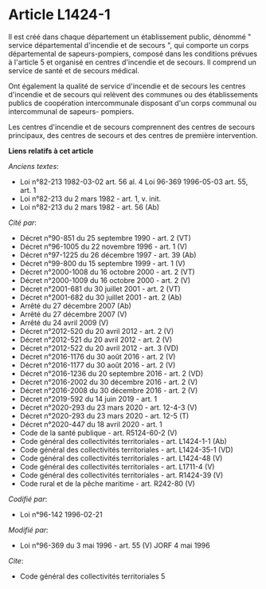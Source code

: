 # Article L1424-1

Il est créé dans chaque département un établissement public, dénommé " service départemental d'incendie et de secours ", qui
comporte un corps départemental de sapeurs-pompiers, composé dans les conditions prévues à l'article 5 et organisé en centres
d'incendie et de secours. Il comprend un service de santé et de secours médical.

Ont également la qualité de service d'incendie et de secours les centres d'incendie et de secours qui relèvent des communes
ou des établissements publics de coopération intercommunale disposant d'un corps communal ou intercommunal de sapeurs-
pompiers.

Les centres d'incendie et de secours comprennent des centres de secours principaux, des centres de secours et des centres de
première intervention.

**Liens relatifs à cet article**

_Anciens textes_:

  - Loi n°82-213 1982-03-02 art. 56 al. 4 Loi 96-369 1996-05-03 art. 55, art. 1
  - Loi n°82-213 du 2 mars 1982 - art. 1, v. init.
  - Loi n°82-213 du 2 mars 1982 - art. 56 (Ab)

_Cité par_:

  - Décret n°90-851 du 25 septembre 1990 - art. 2 (VT)
  - Décret n°96-1005 du 22 novembre 1996 - art. 1 (V)
  - Décret n°97-1225 du 26 décembre 1997 - art. 39 (Ab)
  - Décret n°99-800 du 15 septembre 1999 - art. 1 (V)
  - Décret n°2000-1008 du 16 octobre 2000 - art. 2 (VT)
  - Décret n°2000-1009 du 16 octobre 2000 - art. 2 (V)
  - Décret n°2001-681 du 30 juillet 2001 - art. 2 (VT)
  - Décret n°2001-682 du 30 juillet 2001 - art. 2 (Ab)
  - Arrêté du 27 décembre 2007 (Ab)
  - Arrêté du 27 décembre 2007 (V)
  - Arrêté du 24 avril 2009 (V)
  - Décret n°2012-520 du 20 avril 2012 - art. 2 (V)
  - Décret n°2012-521 du 20 avril 2012 - art. 2 (V)
  - Décret n°2012-522 du 20 avril 2012 - art. 3 (VD)
  - Décret n°2016-1176 du 30 août 2016 - art. 2 (V)
  - Décret n°2016-1177 du 30 août 2016 - art. 2 (V)
  - Décret n°2016-1236 du 20 septembre 2016 - art. 2 (VD)
  - Décret n°2016-2002 du 30 décembre 2016 - art. 2 (V)
  - Décret n°2016-2008 du 30 décembre 2016 - art. 2 (V)
  - Décret n°2019-592 du 14 juin 2019 - art. 1
  - Décret n°2020-293 du 23 mars 2020 - art. 12-4-3 (V)
  - Décret n°2020-293 du 23 mars 2020 - art. 12-5 (T)
  - Décret n°2020-447 du 18 avril 2020 - art. 1
  - Code de la santé publique - art. R5124-60-2 (V)
  - Code général des collectivités territoriales - art. L1424-1-1 (Ab)
  - Code général des collectivités territoriales - art. L1424-35-1 (VD)
  - Code général des collectivités territoriales - art. L1424-48 (V)
  - Code général des collectivités territoriales - art. L1711-4 (V)
  - Code général des collectivités territoriales - art. R1424-39 (V)
  - Code rural et de la pêche maritime - art. R242-80 (V)

_Codifié par_:

  - Loi n°96-142 1996-02-21

_Modifié par_:

  - Loi n°96-369 du 3 mai 1996 - art. 55 (V) JORF 4 mai 1996

_Cite_:

  - Code général des collectivités territoriales 5

